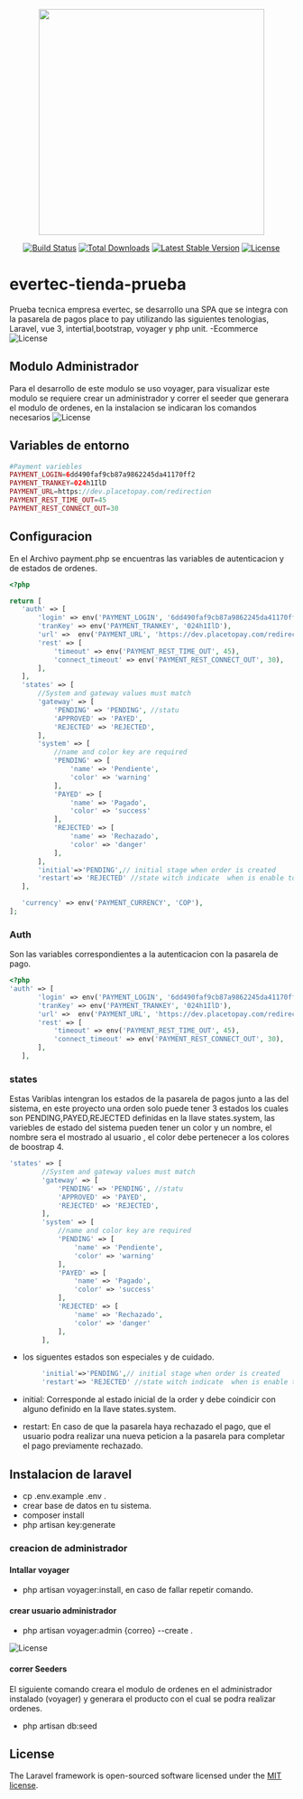 <p align="center"><a href="https://laravel.com" target="_blank"><img src="https://raw.githubusercontent.com/laravel/art/master/logo-lockup/5%20SVG/2%20CMYK/1%20Full%20Color/laravel-logolockup-cmyk-red.svg" width="400"></a></p>

<p align="center">
<a href="https://travis-ci.org/laravel/framework"><img src="https://travis-ci.org/laravel/framework.svg" alt="Build Status"></a>
<a href="https://packagist.org/packages/laravel/framework"><img src="https://img.shields.io/packagist/dt/laravel/framework" alt="Total Downloads"></a>
<a href="https://packagist.org/packages/laravel/framework"><img src="https://img.shields.io/packagist/v/laravel/framework" alt="Latest Stable Version"></a>
<a href="https://packagist.org/packages/laravel/framework"><img src="https://img.shields.io/packagist/l/laravel/framework" alt="License"></a>
</p>

# evertec-tienda-prueba
Prueba tecnica empresa evertec, se desarrollo una SPA  que se integra con la pasarela de pagos place to pay utilizando las siguientes tenologias, Laravel, vue 3, intertial,bootstrap, voyager y php unit.
-Ecommerce
<img src="home.png" alt="License">

## Modulo Administrador
Para el desarrollo de este modulo se uso voyager, para visualizar este modulo se requiere crear un administrador y correr el seeder que generara el modulo de ordenes, en la instalacion se indicaran los comandos necesarios
<img src="admin.png" alt="License">

## Variables de entorno

 ```php
 #Payment variebles
PAYMENT_LOGIN=6dd490faf9cb87a9862245da41170ff2
PAYMENT_TRANKEY=024h1IlD
PAYMENT_URL=https://dev.placetopay.com/redirection
PAYMENT_REST_TIME_OUT=45
PAYMENT_REST_CONNECT_OUT=30
 
 ```

## Configuracion

En el Archivo payment.php se encuentras las variables de autenticacion y de  estados de ordenes.
 ```php
 <?php

return [
    'auth' => [
        'login' => env('PAYMENT_LOGIN', '6dd490faf9cb87a9862245da41170ff2'),
        'tranKey' => env('PAYMENT_TRANKEY', '024h1IlD'),
        'url' =>  env('PAYMENT_URL', 'https://dev.placetopay.com/redirection'),
        'rest' => [
            'timeout' => env('PAYMENT_REST_TIME_OUT', 45),
            'connect_timeout' => env('PAYMENT_REST_CONNECT_OUT', 30),
        ],
    ],
    'states' => [
        //System and gateway values must match
        'gateway' => [
            'PENDING' => 'PENDING', //statu
            'APPROVED' => 'PAYED',
            'REJECTED' => 'REJECTED',
        ],
        'system' => [
            //name and color key are required 
            'PENDING' => [
                'name' => 'Pendiente',
                'color' => 'warning'
            ],
            'PAYED' => [
                'name' => 'Pagado',
                'color' => 'success'
            ],
            'REJECTED' => [
                'name' => 'Rechazado',
                'color' => 'danger'
            ],
        ],
        'initial'=>'PENDING',// initial stage when order is created
        'restart'=> 'REJECTED' //state witch indicate  when is enable to do a  new payment request 
    ],

    'currency' => env('PAYMENT_CURRENCY', 'COP'),
];

 
 ```
### Auth
Son las variables correspondientes a la autenticacion con la pasarela de pago.
 ```php
<?php
 'auth' => [
        'login' => env('PAYMENT_LOGIN', '6dd490faf9cb87a9862245da41170ff2'),
        'tranKey' => env('PAYMENT_TRANKEY', '024h1IlD'),
        'url' =>  env('PAYMENT_URL', 'https://dev.placetopay.com/redirection'),
        'rest' => [
            'timeout' => env('PAYMENT_REST_TIME_OUT', 45),
            'connect_timeout' => env('PAYMENT_REST_CONNECT_OUT', 30),
        ],
    ],
```

### states
Estas Variblas intengran los estados de la pasarela de pagos junto a las del sistema, en este proyecto una orden solo puede tener 3 estados los cuales son PENDING,PAYED,REJECTED definidas en la llave states.system, las variebles de estado del sistema pueden tener un color y un nombre, el nombre sera el mostrado al usuario , el color debe pertenecer a los colores de boostrap 4.

``` php
'states' => [
        //System and gateway values must match
        'gateway' => [
            'PENDING' => 'PENDING', //statu
            'APPROVED' => 'PAYED',
            'REJECTED' => 'REJECTED',
        ],
        'system' => [
            //name and color key are required 
            'PENDING' => [
                'name' => 'Pendiente',
                'color' => 'warning'
            ],
            'PAYED' => [
                'name' => 'Pagado',
                'color' => 'success'
            ],
            'REJECTED' => [
                'name' => 'Rechazado',
                'color' => 'danger'
            ],
        ],

```
 - los siguentes estados son especiales y de cuidado.
``` php
        'initial'=>'PENDING',// initial stage when order is created
        'restart'=> 'REJECTED' //state witch indicate  when is enable to do a  new payment request 
```
- initial: Corresponde al estado inicial de la order y debe coindicir con alguno definido en la llave states.system.

- restart: En caso de que la pasarela  haya rechazado el pago, que el usuario   podra  realizar una nueva peticion a la pasarela para   completar el pago previamente rechazado.
## Instalacion de laravel
- cp .env.example .env .
- crear base de datos en tu sistema.
-  composer install
- php artisan key:generate
### creacion de administrador 
#### Intallar voyager
- php artisan voyager:install, en caso de fallar repetir comando.
#### crear usuario administrador
-  php artisan voyager:admin  {correo} --create .
<img src="comando.png" alt="License">

#### correr Seeders
El siguiente  comando creara el modulo de ordenes en el administrador instalado (voyager) y generara el  producto con el cual se podra realizar ordenes.
- php artisan db:seed 


 
## License

The Laravel framework is open-sourced software licensed under the [MIT license](https://opensource.org/licenses/MIT).

